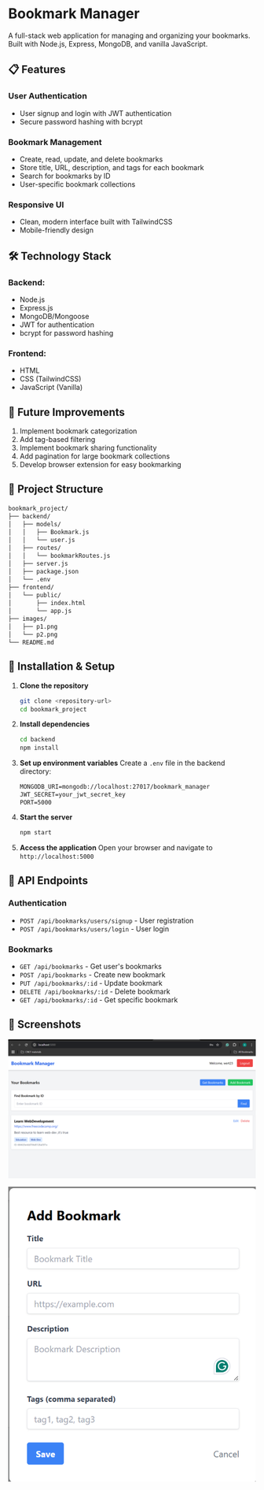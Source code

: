 # Bookmark Manager

A full-stack web application for managing and organizing your bookmarks. Built with Node.js, Express, MongoDB, and vanilla JavaScript.

## 📋 Features

### User Authentication
- User signup and login with JWT authentication
- Secure password hashing with bcrypt

### Bookmark Management
- Create, read, update, and delete bookmarks
- Store title, URL, description, and tags for each bookmark
- Search for bookmarks by ID
- User-specific bookmark collections

### Responsive UI
- Clean, modern interface built with TailwindCSS
- Mobile-friendly design

## 🛠️ Technology Stack

### Backend:
- Node.js
- Express.js
- MongoDB/Mongoose
- JWT for authentication
- bcrypt for password hashing

### Frontend:
- HTML
- CSS (TailwindCSS)
- JavaScript (Vanilla)

## 🚀 Future Improvements
1. Implement bookmark categorization
2. Add tag-based filtering
3. Implement bookmark sharing functionality
4. Add pagination for large bookmark collections
5. Develop browser extension for easy bookmarking

## 📁 Project Structure
```
bookmark_project/
├── backend/
│   ├── models/
│   │   ├── Bookmark.js
│   │   └── user.js
│   ├── routes/
│   │   └── bookmarkRoutes.js
│   ├── server.js
│   ├── package.json
│   └── .env
├── frontend/
│   └── public/
│       ├── index.html
│       └── app.js
├── images/
│   ├── p1.png
│   └── p2.png
└── README.md
```

## 🔧 Installation & Setup

1. **Clone the repository**
   ```bash
   git clone <repository-url>
   cd bookmark_project
   ```

2. **Install dependencies**
   ```bash
   cd backend
   npm install
   ```

3. **Set up environment variables**
   Create a `.env` file in the backend directory:
   ```env
   MONGODB_URI=mongodb://localhost:27017/bookmark_manager
   JWT_SECRET=your_jwt_secret_key
   PORT=5000
   ```

4. **Start the server**
   ```bash
   npm start
   ```

5. **Access the application**
   Open your browser and navigate to `http://localhost:5000`

## 🚀 API Endpoints

### Authentication
- `POST /api/bookmarks/users/signup` - User registration
- `POST /api/bookmarks/users/login` - User login

### Bookmarks
- `GET /api/bookmarks` - Get user's bookmarks
- `POST /api/bookmarks` - Create new bookmark
- `PUT /api/bookmarks/:id` - Update bookmark
- `DELETE /api/bookmarks/:id` - Delete bookmark
- `GET /api/bookmarks/:id` - Get specific bookmark

## 📸 Screenshots

![Bookmark Manager - Main Interface](./images/p1.png)

![Bookmark Manager - Features](./images/p2.png)



